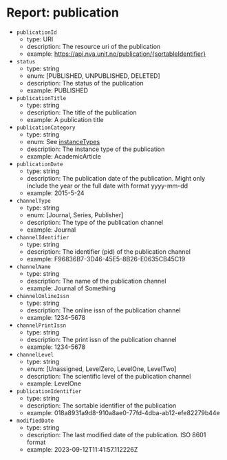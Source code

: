 # Report: publication


- `publicationId`
  - type: URI
  - description: The resource uri of the publication
  - example: <https://api.nva.unit.no/publication/{sortableIdentifier}>
- `status`
  - type: string
  - enum: [PUBLISHED, UNPUBLISHED, DELETED]
  - description: The status of the publication
  - example: PUBLISHED
- `publicationTitle`
  - type: string
  - description: The title of the publication
  - example: A publication title
- `publicationCategory`
  - type: string
  - enum: See [instanceTypes](https://github.com/BIBSYSDEV/nva-publication-api/tree/main/publication-model/src/main/java/no/unit/nva/model/instancetypes)
  - description: The instance type of the publication
  - example: AcademicArticle
- `publicationDate`
  - type: string
  - description: The publication date of the publication. Might only include
    the year or the full date with format yyyy-mm-dd
  - example: 2015-5-24
- `channelType`
  - type: string
  - enum: [Journal, Series, Publisher]
  - description: The type of the publication channel
  - example: Journal
- `channelIdentifier`
  - type: string
  - description: The identifier (pid) of the publication channel
  - example: F96836B7-3D46-45E5-8B26-E0635CB45C19
- `channelName`
  - type: string
  - description: The name of the publication channel
  - example: Journal of Something
- `channelOnlineIssn`
  - type: string
  - description: The online issn of the publication channel
  - example: 1234-5678
- `channelPrintIssn`
  - type: string
  - description: The print issn of the publication channel
  - example: 1234-5678
- `channelLevel`
  - type: string
  - enum: [Unassigned, LevelZero, LevelOne, LevelTwo]
  - description: The scientific level of the publication channel
  - example: LevelOne
- `publicationIdentifier`
  - type: string
  - description: The sortable identifier of the publication
  - example: 018a8931a9d8-910a8ae0-77fd-4dba-ab12-efe82279b44e
- `modifiedDate`
  - type: string
  - description: The last modified date of the publication. ISO 8601 format
  - example: 2023-09-12T11:41:57.112226Z
